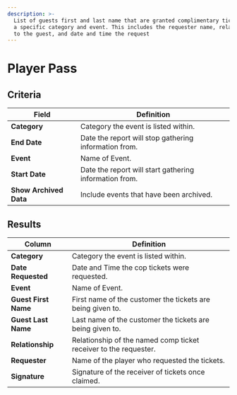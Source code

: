 ```yaml
---
description: >-
  List of guests first and last name that are granted complimentary tickets for
  a specific category and event. This includes the requester name, relationship
  to the guest, and date and time the request
---
```


# Player Pass

## Criteria

| **Field** | **Definition** |
| --- | --- |
| **Category** | Category the event is listed within. |
| **End Date** | Date the report will stop gathering information from. |
| **Event** | Name of Event. |
| **Start Date** | Date the report will start gathering information from. |
| **Show Archived Data** | Include events that have been archived. |

## Results

| **Column** | **Definition** |
| --- | --- |
| **Category** | Category the event is listed within. |
| **Date Requested** | Date and Time the cop tickets were requested. |
| **Event** | Name of Event. |
| **Guest First Name** | First name of the customer the tickets are being given to. |
| **Guest Last Name** | Last name of the customer the tickets are being given to. |
| **Relationship** | Relationship of the named comp ticket receiver to the requester. |
| **Requester** | Name of the player who requested the tickets. |
| **Signature** | Signature of the receiver of tickets once claimed. |

